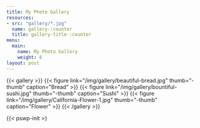 ```yaml
---
title: My Photo Gallery
resources:
- src: "gallery/*.jpg"
  name: gallery-:counter
  title: gallery-title-:counter
menu:
  main:
    name: My Photo Gallery
    weight: 6
layout: post
---
```


{{< gallery >}}
{{< figure link="/img/gallery/beautiful-bread.jpg" thumb="-thumb" caption="Bread" >}}
{{< figure link="/img/gallery/bountiful-sushi.jpg" thumb="-thumb" caption="Sushi" >}}
{{< figure link="/img/gallery/California-Flower-1.jpg" thumb="-thumb" caption="Flower" >}}
{{< /gallery >}}

{{< pswp-init >}

